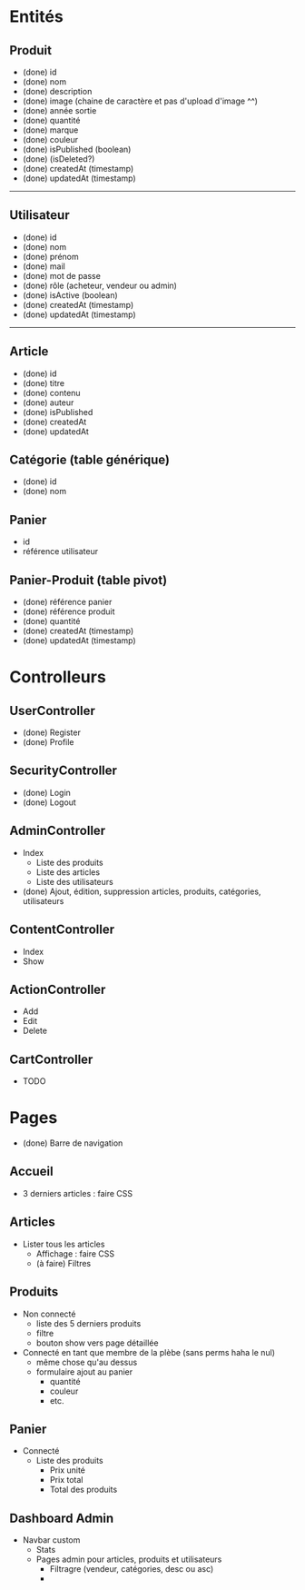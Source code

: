# Entités

## Produit

-   (done) id
-   (done) nom
-   (done) description
-   (done) image (chaine de caractère et pas d'upload d'image ^^)
-   (done) année sortie
-   (done) quantité
-   (done) marque
-   (done) couleur
-   (done) isPublished (boolean)
-   (done) (isDeleted?)
-   (done) createdAt (timestamp)
-   (done) updatedAt (timestamp)

---

## Utilisateur

-   (done) id
-   (done) nom
-   (done) prénom
-   (done) mail
-   (done) mot de passe
-   (done) rôle (acheteur, vendeur ou admin)
-   (done) isActive (boolean)
-   (done) createdAt (timestamp)
-   (done) updatedAt (timestamp)

---

## Article

-   (done) id
-   (done) titre
-   (done) contenu
-   (done) auteur
-   (done) isPublished
-   (done) createdAt
-   (done) updatedAt

## Catégorie (table générique)

-   (done) id
-   (done) nom

## Panier

-   id
-   référence utilisateur

## Panier-Produit (table pivot)

-   (done) référence panier
-   (done) référence produit
-   (done) quantité
-   (done) createdAt (timestamp)
-   (done) updatedAt (timestamp)

# Controlleurs

## UserController

-   (done) Register
-   (done) Profile

## SecurityController

-   (done) Login
-   (done) Logout

## AdminController

-   Index
    -   Liste des produits
    -   Liste des articles
    -   Liste des utilisateurs
-   (done) Ajout, édition, suppression articles, produits, catégories, utilisateurs

## ContentController

-   Index
-   Show

## ActionController

-   Add
-   Edit
-   Delete

## CartController

-   TODO

# Pages

-   (done) Barre de navigation

## Accueil

-   3 derniers articles : faire CSS

## Articles

-   Lister tous les articles
    -   Affichage : faire CSS
    -   (à faire) Filtres

## Produits

-   Non connecté
    -   liste des 5 derniers produits
    -   filtre
    -   bouton show vers page détaillée
-   Connecté en tant que membre de la plèbe (sans perms haha le nul)
    -   même chose qu'au dessus
    -   formulaire ajout au panier
        -   quantité
        -   couleur
        -   etc.

## Panier

-   Connecté
    -   Liste des produits
        -   Prix unité
        -   Prix total
        -   Total des produits

## Dashboard Admin

-   Navbar custom
    -   Stats
    -   Pages admin pour articles, produits et utilisateurs
        -   Filtragre (vendeur, catégories, desc ou asc)
        -
